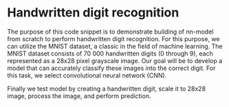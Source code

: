 # Handwritten digit recognition

The purpose of this code snippet is to demonstrate building of nn-model from scratch to perform handwritten digit recognition. For this purpose, we can utilize the MNIST dataset, a classic in the field of machine learning. The MNIST dataset consists of 70 000 handwritten digits (0 through 9), each represented as a 28x28 pixel grayscale image. Our goal will be to develop a model that can accurately classify these images into the correct digit. For this task, we select convolutional neural network (CNN).

Finally we test model by creating a handwritten digit, scale it to 28x28 image, process the image, and perform prediction.
